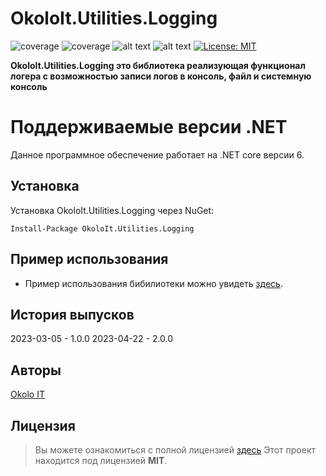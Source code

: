 # OkoloIt.Utilities.Logging

![coverage](https://img.shields.io/badge/version-2.1.0-blue)
![coverage](https://img.shields.io/badge/-Okolo%20IT-orange)
![alt text](https://github.com/open-telemetry/opentelemetry-dotnet/actions/workflows/linux-ci.yml/badge.svg?branch=main)
![alt text](https://github.com/open-telemetry/opentelemetry-dotnet/actions/workflows/windows-ci.yml/badge.svg?branch=main)
[![License: MIT](https://img.shields.io/badge/License-MIT-yellow.svg)](https://github.com/SilverWolf2k20/OkoloIt.Utilities.Logging/blob/master/LICENSE.md)

**OkoloIt.Utilities.Logging это библиотека реализующая функционал логера с возможностью записи логов в консоль, файл и системную консоль**

# Поддерживаемые версии .NET

Данное программное обеспечение работает на .NET core версии 6.

## Установка

Установка OkoloIt.Utilities.Logging через NuGet:

```
Install-Package OkoloIt.Utilities.Logging
```

## Пример использования

- Пример использования бибилиотеки можно увидеть [здесь](https://github.com/SilverWolf2k20/OkoloIt.Utilities.Result/tree/master/samples/OkoloIt.Utilities.Logging.Samples).

## История выпусков

2023-03-05 - 1.0.0
2023-04-22 - 2.0.0

## Авторы

[Okolo IT](https://vk.com/okolo_it_govnokoding)

## Лицензия
>Вы можете ознакомиться с полной лицензией [здесь](https://github.com/SilverWolf2k20/OkoloIt.Utilities.Logging/blob/master/LICENSE.md)
Этот проект находится под лицензией **MIT**.
